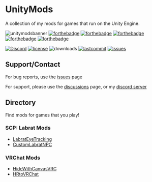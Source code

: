 # UnityMods
A collection of my mods for games that run on the Unity Engine.

![unitymodsbanner](https://user-images.githubusercontent.com/45884377/140622259-57b89a81-bfc1-449b-b2f0-906d9d10d027.png)
[![forthebadge](https://forthebadge.com/images/badges/made-with-c-sharp.svg)](https://forthebadge.com) [![forthebadge](https://forthebadge.com/images/badges/you-didnt-ask-for-this.svg)](https://forthebadge.com) [![forthebadge](https://forthebadge.com/images/badges/built-with-love.svg)](https://forthebadge.com) [![forthebadge](https://forthebadge.com/images/badges/ctrl-c-ctrl-v.svg)](https://forthebadge.com) [![forthebadge](https://forthebadge.com/images/badges/fixed-bugs.svg)](https://forthebadge.com)

[![Discord](https://img.shields.io/discord/887157106472550422.svg?color=%237289da&label=discord&style=for-the-badge)](https://discord.gg/yRp2vV7BHF) [![license](https://img.shields.io/github/license/200Tigersbloxed/UnityMods?style=for-the-badge)](https://github.com/200Tigersbloxed/UnityMods/blob/main/LICENSE) ![downloads](https://img.shields.io/github/downloads/200Tigersbloxed/UnityMods/total?style=for-the-badge) [![lastcommit](https://img.shields.io/github/last-commit/200Tigersbloxed/UnityMods?style=for-the-badge)](https://github.com/200Tigersbloxed/UnityMods/commits/main) [![issues](https://img.shields.io/github/issues/200Tigersbloxed/UnityMods?style=for-the-badge)](https://github.com/200Tigersbloxed/UnityMods/issues)

## Support/Contact

For bug reports, use the [issues](https://github.com/200Tigersbloxed/UnityMods/issues) page

For support, please use the [discussions](https://github.com/200Tigersbloxed/UnityMods/discussions) page, or my [discord server](https://www.fortnite.lol/contact)

## Directory

Find mods for games that you play!

### SCP: Labrat Mods

+ [LabratEyeTracking](https://github.com/200Tigersbloxed/UnityMods/tree/main/LabratEyeTracking)
+ [CustomLabratNPC](https://github.com/200Tigersbloxed/UnityMods/releases/tag/clnpc-v0.1.0)

### VRChat Mods

+ [HideWithCanvasVRC](https://github.com/200Tigersbloxed/UnityMods/tree/main/HideWithCanvasVRC)
+ [HRtoVRChat](https://github.com/200Tigersbloxed/UnityMods/tree/main/HRtoVRChat)

